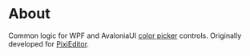 # About

Common logic for WPF and AvaloniaUI [color picker](https://github.com/PixiEditor/ColorPicker) controls. Originally developed for
[PixiEditor](https://github.com/PixiEditor/PixiEditor).
